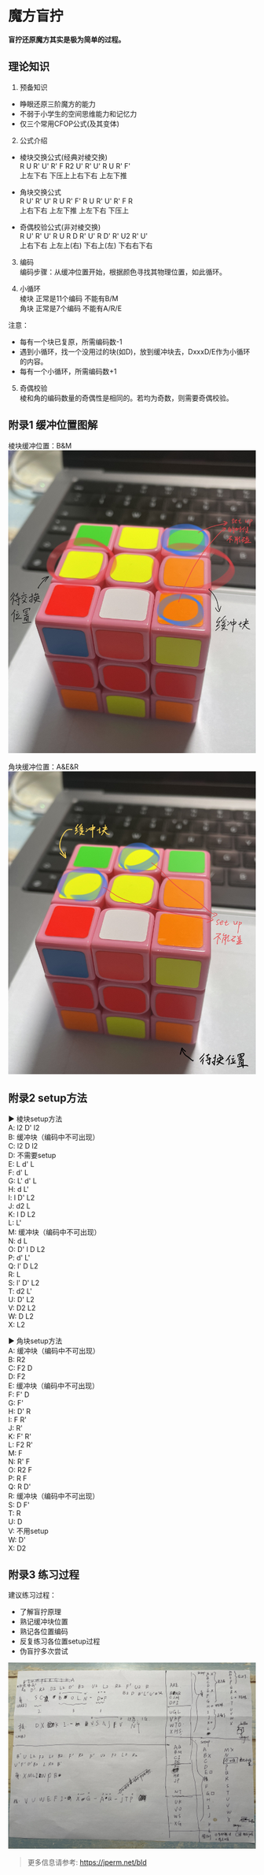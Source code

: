 # 魔方盲拧
**盲拧还原魔方其实是极为简单的过程。**

## 理论知识
1. 预备知识  
- 睁眼还原三阶魔方的能力  
- 不弱于小学生的空间思维能力和记忆力  
- 仅三个常用CFOP公式(及其变体)  

2. 公式介绍  
- 棱块交换公式(经典对棱交换)  
R U R' U' R' F R2 U' R' U' R U R' F'  
上左下右 下压上上右下右 上左下推
 
- 角块交换公式  
R U' R' U' R U R' F' R U R' U' R' F R  
上右下右 上左下推 上左下右 下压上

- 奇偶校验公式(非对棱交换)  
R U' R' U' R U R D R' U' R D' R' U2 R' U'  
上右下右 上左上(右) 下右上(左) 下右右下右


3. 编码  
编码步骤：从缓冲位置开始，根据颜色寻找其物理位置，如此循环。

4. 小循环  
棱块 正常是11个编码 不能有B/M  
角块 正常是7个编码 不能有A/R/E  

注意：
- 每有一个块已复原，所需编码数-1  
- 遇到小循环，找一个没用过的块(如D)，放到缓冲块去，DxxxD/E作为小循环的内容。  
- 每有一个小循环，所需编码数+1  

5. 奇偶校验  
棱和角的编码数量的奇偶性是相同的。若均为奇数，则需要奇偶校验。

## 附录1 缓冲位置图解

棱块缓冲位置：B&M  
![img](1.png ':size=40%')  
<!-- <img src="1.jpeg" style="zoom:50%"> -->

角块缓冲位置：A&E&R  
![img](2.png ':size=40%')  
<!-- <img src="./2.jpeg"  style="zoom: 33%;" /> -->




## 附录2 setup方法

► 棱块setup方法  
A: l2 D' l2  
B: 缓冲块（编码中不可出现）  
C: l2 D l2  
D: 不需要setup  
E: L d' L  
F: d' L  
G: L' d' L  
H: d L'  
I: l D' L2  
J: d2 L  
K: l D L2  
L: L'  
M: 缓冲块（编码中不可出现）  
N: d L  
O: D' l D L2  
P: d' L'  
Q: l' D L2  
R: L  
S: l' D' L2  
T: d2 L'  
U: D' L2  
V: D2 L2  
W: D L2  
X: L2  

► 角块setup方法  
A: 缓冲块（编码中不可出现）  
B: R2  
C: F2 D  
D: F2  
E: 缓冲块（编码中不可出现）  
F: F' D  
G: F'  
H: D' R  
I: F R'  
J: R'   
K: F' R'  
L: F2 R'  
M: F  
N: R' F  
O: R2 F  
P: R F  
Q: R D'  
R: 缓冲块（编码中不可出现）  
S: D F'  
T: R  
U: D  
V: 不用setup   
W: D'  
X: D2  

## 附录3 练习过程  

建议练习过程：
- 了解盲拧原理
- 熟记缓冲块位置
- 熟记各位置编码
- 反复练习各位置setup过程
- 伪盲拧多次尝试

![img](3心路历程.jpeg ':size=60%')


> 更多信息请参考: https://jperm.net/bld